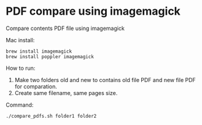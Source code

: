 # PDF compare using imagemagick

Compare contents PDF file using imagemagick

Mac install:

```
brew install imagemagick
brew install poppler imagemagick
```

How to run:
1. Make two folders old and new to contains old file PDF and new file PDF for comparation.
2. Create same filename, same pages size.

Command:

``
./compare_pdfs.sh folder1 folder2
``
